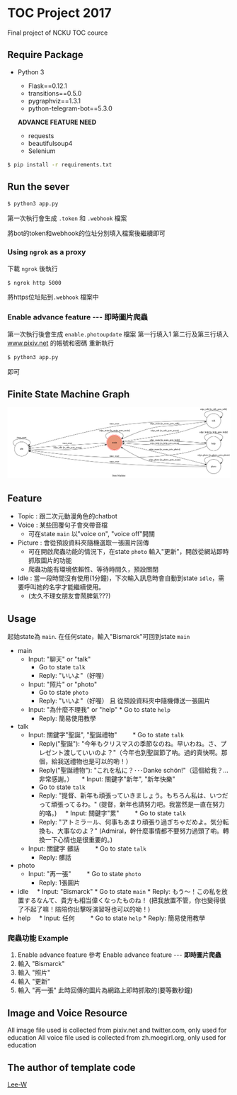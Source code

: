 # TOC Project 2017

Final project of NCKU TOC cource

## Require Package
* Python 3
	*   Flask==0.12.1
	*   transitions==0.5.0
	*   pygraphviz==1.3.1
	*   python-telegram-bot==5.3.0
	
	**ADVANCE FEATURE NEED**
	
	*   requests
	*   beautifulsoup4
	*   Selenium

```sh
$ pip install -r requirements.txt
```

## Run the sever

```sh
$ python3 app.py
```

第一次執行會生成 `.token` 和 `.webhook` 檔案

將bot的token和webhook的位址分別填入檔案後繼續即可


### Using `ngrok` as a proxy

下載 `ngrok` 後執行

```sh
$ ngrok http 5000
```

將https位址貼到`.webhook` 檔案中

### Enable advance feature --- **即時圖片爬蟲**

第一次執行後會生成 `enable.photoupdate` 檔案
第一行填入1
第二行及第三行填入 www.pixiv.net 的帳號和密碼
重新執行
```sh
$ python3 app.py
```
即可

## Finite State Machine Graph
![fsm](./img/show-fsm.png)

## Feature
* Topic : 跟二次元動漫角色的chatbot
* Voice : 某些回覆句子會夾帶音檔 
	* 可在state `main` 以"voice on", "voice off"開關
* Picture : 會從預設資料夾隨機選取一張圖片回傳
	* 可在開啟爬蟲功能的情況下，在state `photo` 輸入"更新"，開啟從網站即時抓取圖片的功能
	* 爬蟲功能有環境依賴性、等待時間久，預設關閉
* Idle : 當一段時間沒有使用(1分鐘)，下次輸入訊息時會自動到state `idle`，需要呼叫她的名字才能繼續使用。
	* (太久不理女朋友會鬧脾氣???)


## Usage
起始state為 `main`.
在任何state，輸入"Bismarck"可回到state `main`

* main
	* Input: "聊天" or "talk"
		* Go to state `talk`
		* Reply: "いいよ"（好喔）
	* Input: "照片" or "photo"
		* Go to state `photo`
		* Reply: "いいよ"（好喔） 且 從預設資料夾中隨機傳送一張圖片	
	* Input: "為什麼不理我" or "help"
        	* Go to state `help`
		* Reply: 簡易使用教學
* talk
	* Input: 關鍵字"聖誕", "聖誕禮物"
        	* Go to state `talk`
		* Reply("聖誕"): "今年もクリスマスの季節なのね。早いわね。さ、プレゼント渡していいのよ？"（今年也到聖誕節了吶。過的真快啊。那個，給我送禮物也是可以的喲！）
		* Reply("聖誕禮物"): "これを私に？･･･Danke schön!"（這個給我？…非常感謝。）
    	* Input: 關鍵字"新年", "新年快樂"
		* Go to state `talk`
		* Reply: "提督、新年も頑張っていきましょう。もちろん私は、いつだって頑張ってるわ。" (提督，新年也請努力吧。我當然是一直在努力的咯。)
    	* Input: 關鍵字"累"
        	* Go to state `talk`
		* Reply: "アトミラール、何事もあまり頑張り過ぎちゃだめよ。気分転換も、大事なのよ？" (Admiral，幹什麼事情都不要努力過頭了喲。轉換一下心情也是很重要的。)
	* Input: 關鍵字 髒話 
        	* Go to state `talk`
		* Reply: 髒話
* photo
	* Input: "再一張"
        	* Go to state `photo`
		* Reply: 1張圖片
* idle
    	* Input: "Bismarck"
    		* Go to state `main`
		* Reply: もう～！この私を放置するなんて、貴方も相当偉くなったものね！ (把我放置不管，你也變得很了不起了嘛！陪陪你出擊呀演習呀也可以的呦！)
* help
    	* Input: 任何
        	* Go to state `help`
		* Reply: 簡易使用教學
	
### 爬蟲功能 Example
1. Enable advance feature 參考 Enable advance feature --- **即時圖片爬蟲**
2. 輸入 "Bismarck"
3. 輸入 "照片"
4. 輸入 "更新"
5. 輸入 "再一張" 此時回傳的圖片為網路上即時抓取的(要等數秒鐘)

## Image and Voice Resource
All image file used is collected from pixiv.net and twitter.com, only used for education
All voice file used is collected from zh.moegirl.org, only used for education 

## The author of template code
[Lee-W](https://github.com/Lee-W)
